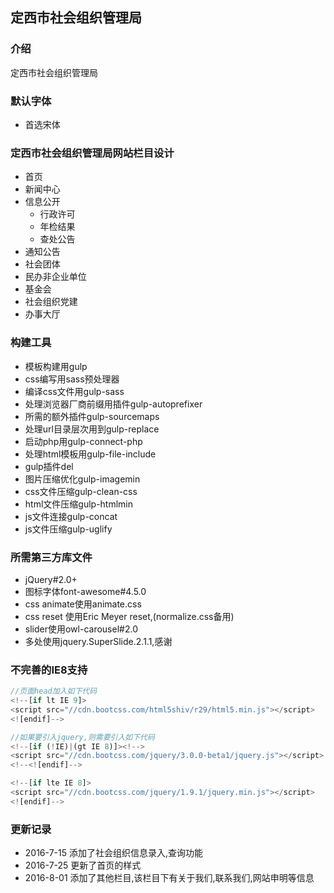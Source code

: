 ## 定西市社会组织管理局

###  介绍
定西市社会组织管理局

###  默认字体
- 首选宋体

### 定西市社会组织管理局网站栏目设计
- 首页
- 新闻中心
- 信息公开
  - 行政许可
  - 年检结果
  - 查处公告
- 通知公告
- 社会团体
- 民办非企业单位
- 基金会
- 社会组织党建
- 办事大厅



###  构建工具
- 模板构建用gulp
- css编写用sass预处理器
- 编译css文件用gulp-sass
- 处理浏览器厂商前缀用插件gulp-autoprefixer
- 所需的额外插件gulp-sourcemaps
- 处理url目录层次用到gulp-replace
- 启动php用gulp-connect-php
- 处理html模板用gulp-file-include
- gulp插件del
- 图片压缩优化gulp-imagemin
- css文件压缩gulp-clean-css
- html文件压缩gulp-htmlmin
- js文件连接gulp-concat
- js文件压缩gulp-uglify

###  所需第三方库文件
- jQuery#2.0+
- 图标字体font-awesome#4.5.0
- css animate使用animate.css
- css reset 使用Eric Meyer reset,(normalize.css备用)
- slider使用owl-carousel#2.0
- 多处使用jquery.SuperSlide.2.1.1,感谢

### 不完善的IE8支持
```javascript
//页面head加入如下代码
<!--[if lt IE 9]>
<script src="//cdn.bootcss.com/html5shiv/r29/html5.min.js"></script>
<![endif]-->

//如果要引入jquery,则需要引入如下代码
<!--[if (!IE)|(gt IE 8)]><!-->
<script src="//cdn.bootcss.com/jquery/3.0.0-beta1/jquery.js"></script>
<!--<![endif]-->

<!--[if lte IE 8]>
<script src="//cdn.bootcss.com/jquery/1.9.1/jquery.min.js"></script>
<![endif]-->
```

### 更新记录
- 2016-7-15 添加了社会组织信息录入,查询功能
- 2016-7-25 更新了首页的样式
- 2016-8-01 添加了其他栏目,该栏目下有关于我们,联系我们,网站申明等信息
